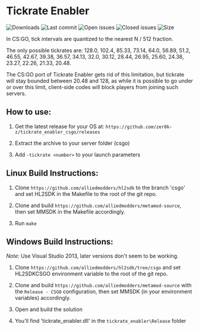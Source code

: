 # Tickrate Enabler

![Downloads](https://img.shields.io/github/downloads/zer0k-z/tickrate_enabler_csgo/total?style=flat-square) ![Last commit](https://img.shields.io/github/last-commit/zer0k-z/tickrate_enabler_csgo?style=flat-square) ![Open issues](https://img.shields.io/github/issues/zer0k-z/tickrate_enabler_csgo?style=flat-square) ![Closed issues](https://img.shields.io/github/issues-closed/zer0k-z/tickrate_enabler_csgo?style=flat-square) ![Size](https://img.shields.io/github/repo-size/zer0k-z/tickrate_enabler_csgo?style=flat-square)

In CS:GO, tick intervals are quantized to the nearest N / 512 fraction. 

The only possible tickrates are: 128.0, 102.4, 85.33, 73.14, 64.0, 56.89, 51.2, 46.55, 42.67, 39.38, 36.57, 34.13, 32.0, 30.12, 28.44, 26.95, 25.60, 24.38, 23.27, 22.26, 21.33, 20.48.

The CS:GO port of Tickrate Enabler gets rid of this limitation, but tickrate will stay bounded between 20.48 and 128, as while it is possible to go under or over this limit, client-side codes will block players from joining such servers.

## How to use:
1. Get the latest release for your OS at: `https://github.com/zer0k-z/tickrate_enabler_csgo/releases`

2. Extract the archive to your server folder (csgo)

3. Add `-tickrate <number>` to your launch parameters

## Linux Build Instructions:

1. Clone `https://github.com/alliedmodders/hl2sdk` to the branch 'csgo' and set HL2SDK in the Makefile to the root of the git repo.

2. Clone and build `https://github.com/alliedmodders/metamod-source`, then set MMSDK in the Makefile accordingly.

3. Run `make`

## Windows Build Instructions:

*Note*: Use Visual Studio 2013, later versions don't seem to be working.

1. Clone `https://github.com/alliedmodders/hl2sdk/tree/csgo` and set HL2SDKCSGO environment variable to the root of the git repo.

2. Clone and build `https://github.com/alliedmodders/metamod-source` with the `Release - CSGO` configuration, then set MMSDK (in your environment variables) accordingly.

3. Open and build the solution

4. You'll find 'tickrate_enabler.dll' in the `tickrate_enabler\Release` folder
